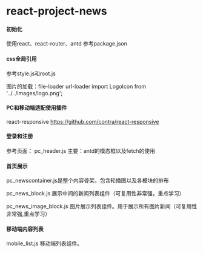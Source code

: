 # react-project-news
#### 初始化
使用react、react-router、antd
参考package.json


#### css全局引用
参考style.js和root.js

图片的加载：file-loader url-loader
import LogoIcon from '../../images/logo.png';


#### PC和移动端适配使用插件
react-responsive
https://github.com/contra/react-responsive


#### 登录和注册
参考页面： pc_header.js
主要：antd的模态框以及fetch的使用



#### 首页展示
pc_newscontainer.js是整个内容骨架。包含轮播图以及各模块的排布

pc_news_block.js 展示中间的新闻列表组件（可复用性非常强，重点学习）

pc_news_image_block.js 图片展示列表组件。用于展示所有图片新闻（可复用性非常强,重点学习）

#### 移动端内容列表
mobile_list.js
移动端列表组件。



























